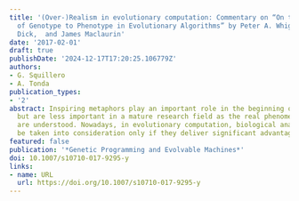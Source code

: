 ```yaml
---
title: '(Over-)Realism in evolutionary computation: Commentary on “On the Mapping
  of Genotype to Phenotype in Evolutionary Algorithms” by Peter A. Whigham,  Grant
  Dick,  and James Maclaurin'
date: '2017-02-01'
draft: true
publishDate: '2024-12-17T17:20:25.106779Z'
authors:
- G. Squillero
- A. Tonda
publication_types:
- '2'
abstract: Inspiring metaphors play an important role in the beginning of an investigation,
  but are less important in a mature research field as the real phenomena involved
  are understood. Nowadays, in evolutionary computation, biological analogies should
  be taken into consideration only if they deliver significant advantages.
featured: false
publication: '*Genetic Programming and Evolvable Machines*'
doi: 10.1007/s10710-017-9295-y
links:
- name: URL
  url: https://doi.org/10.1007/s10710-017-9295-y
---
```


